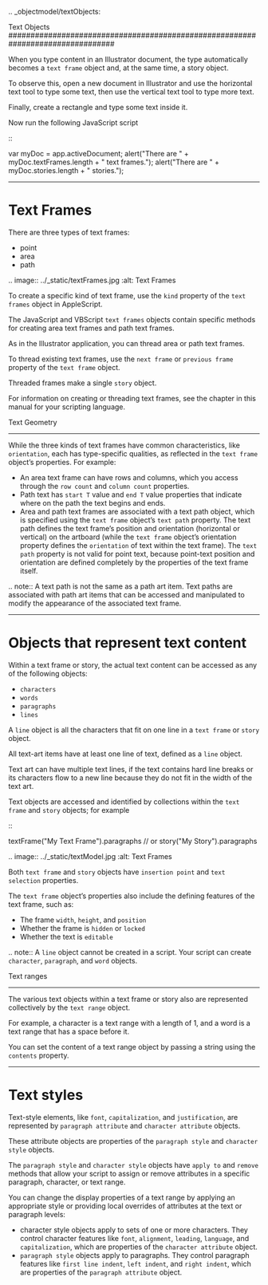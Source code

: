 .. _objectmodel/textObjects:

Text Objects
################################################################################

When you type content in an Illustrator document, the type automatically becomes a ``text frame`` object and, at the same time, a story object.

To observe this, open a new document in Illustrator and use the horizontal text tool to type some text, then use the vertical text tool to type more text.

Finally, create a rectangle and type some text inside it.

Now run the following JavaScript script

::

  var myDoc = app.activeDocument;
  alert("There are " + myDoc.textFrames.length + " text frames.");
  alert("There are " + myDoc.stories.length + " stories.");

----

Text Frames
================================================================================

There are three types of text frames:

- point
- area
- path

.. image:: ../_static/textFrames.jpg
   :alt: Text Frames

To create a specific kind of text frame, use the ``kind`` property of the ``text frames`` object in AppleScript.

The JavaScript and VBScript ``text frames`` objects contain specific methods for creating area text frames and path text frames.

As in the Illustrator application, you can thread area or path text frames.

To thread existing text frames, use the ``next frame`` or ``previous frame`` property of the ``text frame`` object.

Threaded frames make a single ``story`` object.

For information on creating or threading text frames, see the chapter in this manual for your scripting language.

Text Geometry
********************************************************************************

While the three kinds of text frames have common characteristics, like ``orientation``, each has type-specific qualities, as reflected in the ``text frame`` object’s properties. For example:

- An area text frame can have rows and columns, which you access through the ``row count`` and ``column count`` properties.
- Path text has ``start T`` value and ``end T`` value properties that indicate where on the path the text begins and ends.
- Area and path text frames are associated with a text path object, which is specified using the ``text frame`` object’s ``text path`` property. The text path defines the text frame’s position and orientation (horizontal or vertical) on the artboard (while the ``text frame`` object’s orientation property defines the ``orientation`` of text within the text frame). The ``text path`` property is not valid for point text, because point-text position and orientation are defined completely by the properties of the text frame itself.

.. note::
   A text path is not the same as a path art item. Text paths are associated with path art items that can be accessed and manipulated to modify the appearance of the associated text frame.

----

Objects that represent text content
================================================================================

Within a text frame or story, the actual text content can be accessed as any of the following objects:

- ``characters``
- ``words``
- ``paragraphs``
- ``lines``

A ``line`` object is all the characters that fit on one line in a ``text frame`` or ``story`` object.

All text-art items have at least one line of text, defined as a ``line`` object.

Text art can have multiple text lines, if the text contains hard line breaks or its characters flow to a new line because they do not fit in the width of the text art.

Text objects are accessed and identified by collections within the ``text frame`` and ``story`` objects; for example

::

  textFrame("My Text Frame").paragraphs
  // or
  story("My Story").paragraphs

.. image:: ../_static/textModel.jpg
   :alt: Text Frames

Both ``text frame`` and ``story`` objects have ``insertion point`` and ``text selection`` properties.

The ``text frame`` object’s properties also include the defining features of the text frame, such as:

- The frame ``width``, ``height``, and ``position``
- Whether the frame is ``hidden`` or ``locked``
- Whether the text is ``editable``

.. note::
    A ``line`` object cannot be created in a script. Your script can create ``character``, ``paragraph``, and ``word`` objects.

Text ranges
********************************************************************************

The various text objects within a text frame or story also are represented collectively by the ``text range`` object.

For example, a character is a text range with a length of 1, and a word is a text range that has a space before it.

You can set the content of a text range object by passing a string using the ``contents`` property.

----

Text styles
================================================================================

Text-style elements, like ``font``, ``capitalization``, and ``justification``, are represented by ``paragraph attribute`` and ``character attribute`` objects.

These attribute objects are properties of the ``paragraph style`` and ``character style`` objects.

The ``paragraph style`` and ``character style`` objects have ``apply to`` and ``remove`` methods that allow your script to assign or remove attributes in a specific paragraph, character, or text range.

You can change the display properties of a text range by applying an appropriate style or providing local overrides of attributes at the text or paragraph levels:

- character style objects apply to sets of one or more characters. They control character features like ``font``, ``alignment``, ``leading``, ``language``, and ``capitalization``, which are properties of the ``character attribute`` object.
- ``paragraph style`` objects apply to paragraphs. They control paragraph features like ``first line indent``, ``left indent``, and ``right indent``, which are properties of the ``paragraph attribute`` object.
